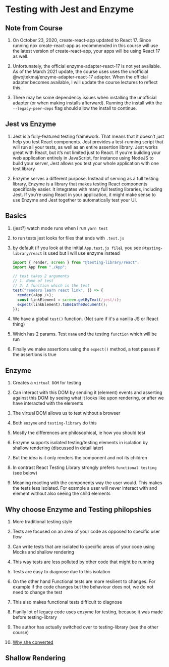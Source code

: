 # Testing with Jest and Enzyme

## Note from Course

1. On October 23, 2020, create-react-app updated to React 17. Since running npx create-react-app as recommended in this course will use the latest version of create-react-app, your apps will be using React 17 as well.

2. Unfortunately, the official enzyme-adapter-react-17 is not yet available. As of the March 2021 update, the course uses uses the unofficial @wojtekmaj/enzyme-adapter-react-17 adapter. When the official adapter becomes available, I will update the course lectures to reflect this.

3. There may be some dependency issues when installing the unofficial adapter (or when making installs afterward). Running the install with the `--legacy-peer-deps` flag should allow the install to continue.

## Jest vs Enzyme

1. Jest is a fully-featured testing framework. That means that it doesn’t just help you test React components. Jest provides a test-running script that will run all your tests, as well as an entire assertion library. Jest works great with React, but it’s not limited just to React. If you’re building your web application entirely in JavaScript, for instance using NodeJS to build your server, Jest allows you test your whole application with one test library

2. Enzyme serves a different purpose. Instead of serving as a full testing library, Enzyme is a library that makes testing React components specifically easier. It integrates with many full testing libraries, including Jest. If you’re using React in your application, it might make sense to use Enzyme and Jest together to automatically test your UI.

## Basics

1. (jest?) watch mode runs when i run `yarn test`

2. to run tests jest looks for files that ends with `.test.js`

3. by default (if you look at the initial `App.test.js file`), you see `@testing-library/react` is used but I will use enzyme instead

   ```js
   import { render, screen } from "@testing-library/react";
   import App from "./App";

   // test takes 2 arguments
   // 1. Name of test
   // 2. A function which is the test
   test("renders learn react link", () => {
     render(<App />);
     const linkElement = screen.getByText(/jest/i);
     expect(linkElement).toBeInTheDocument();
   });
   ```

4. We have a global `test()` function. (Not sure if it's a vanilla JS or React thing)

5. Which has 2 params. Test `name` and the testing `function` which will be run

6. Finally we make assertions using the `expect()` method, a test passes if the assertions is true

## Enzyme

1. Creates a `virtual DOM` for testing

2. Can interact with this DOM by sending it (element) events and asserting against this DOM by seeing what it looks like upon rendering, or after we have interacted with the elements

3. The virtual DOM allows us to test without a browser

4. Both `enzyme` and `testing-library` do this

5. Mostly the differences are philosophical, ie how you should test

6. Enzyme supports isolated testing/testing elements in isolation by shallow rendering (discussed in detail later)

7. But the idea is it only renders the component and not its children

8. In contrast React Testing Library strongly prefers `functional testing` (see below)

9. Meaning reacting with the components way the user would. This makes the tests less isolated. For example a user will never interact with and element without also seeing the child elements

## Why choose Enzyme and Testing philopshies

1. More traditional testing style

2. Tests are focused on an area of your code as opposed to specific user flow

3. Can write tests that are isolated to specific areas of your code using Mocks and shallow rendering

4. This way tests are less polluted by other code that might be running

5. Tests are easy to diagnose due to this isolation

6. On the other hand Functional tests are more resilient to changes. For example if the code changes but the behaviour does not, we do not need to change the test

7. This also makes functional tests difficult to diagnose

8. Fianlly lot of legacy code uses enzyme for testing, because it was made before testing-library

9. The author has actually switched over to testing-library (see the other course)

10. [Why she converted](https://bonniedotdev.medium.com/testing-react-a-converts-journey-from-enzyme-to-testing-library-70f85eebb674)

## Shallow Rendering
